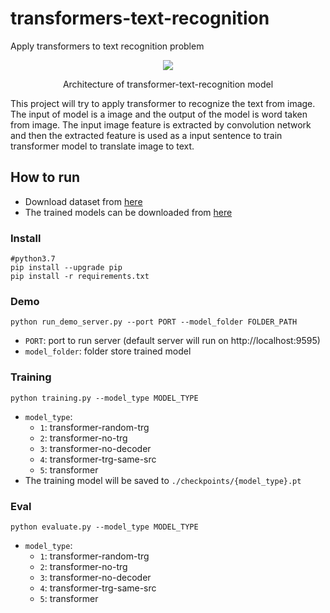 # transformers-text-recognition
Apply transformers to text recognition problem

<p align = "center">
<img src = "https://imgur.com/oNpsSCE.png">
</p>
<p align = "center">
Architecture of transformer-text-recognition model
</p>
This project will try to apply transformer to recognize the text from image. The input
of model is a image and the output of the model is word taken from image. The input image feature is
extracted by convolution network and then the extracted feature is used as a input sentence
to train transformer model to translate image to text.

## How to run

- Download dataset from <a href='https://drive.google.com/file/d/16K4dSaj99JwUzqX2l6roBVV9bYixUm3-/view?usp=sharing'>here</a>
- The trained models can be downloaded from  <a href='https://drive.google.com/file/d/15kHdvRib2W1bstgbxCCedB6FKiou7n0B/view?usp=sharing'>here</a>

### Install 

    #python3.7
    pip install --upgrade pip
    pip install -r requirements.txt

### Demo
    
    python run_demo_server.py --port PORT --model_folder FOLDER_PATH

- `PORT`: port to run server (default server will run on http://localhost:9595)
- `model_folder`: folder store trained model 

### Training
    
    python training.py --model_type MODEL_TYPE

- `model_type`:
  + `1`: transformer-random-trg
  + `2`: transformer-no-trg
  + `3`: transformer-no-decoder
  + `4`: transformer-trg-same-src 
  + `5`: transformer
- The training model will be saved to `./checkpoints/{model_type}.pt`

### Eval
    
    python evaluate.py --model_type MODEL_TYPE

- `model_type`:
  + `1`: transformer-random-trg
  + `2`: transformer-no-trg
  + `3`: transformer-no-decoder
  + `4`: transformer-trg-same-src 
  + `5`: transformer